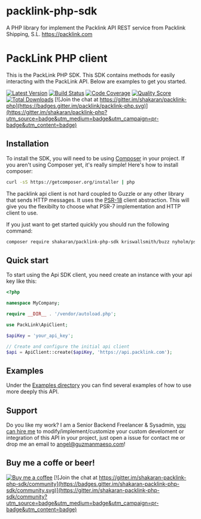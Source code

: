 # packlink-php-sdk

A PHP library for implement the Packlink API REST service from Packlink Shipping, S.L. https://packlink.com

# PackLink PHP client

This is the PackLink PHP SDK. This SDK contains methods for easily interacting
with the PackLink API.
Below are examples to get you started.

[![Latest Version](https://img.shields.io/github/release/shakaran/packlink-php.svg?style=flat-square)](https://github.com/shakaran/packlink-php/releases)
[![Build Status](https://img.shields.io/travis/shakaran/packlink-php/master.svg?style=flat-square)](https://travis-ci.org/shakaran/packlink-php)
[![Code Coverage](https://img.shields.io/scrutinizer/coverage/g/shakaran/packlink-php.svg?style=flat-square)](https://scrutinizer-ci.com/g/shakaran/packlink-php)
[![Quality Score](https://img.shields.io/scrutinizer/g/shakaran/packlink-php.svg?style=flat-square)](https://scrutinizer-ci.com/g/shakaran/packlink-php)
[![Total Downloads](https://img.shields.io/packagist/dt/shakaran/packlink-php.svg?style=flat-square)](https://packagist.org/packages/shakaran/packlink-php)
[![Join the chat at https://gitter.im/shakaran/packlink-php](https://badges.gitter.im/packlink/packlink-php.svg)](https://gitter.im/shakaran/packlink-php?utm_source=badge&utm_medium=badge&utm_campaign=pr-badge&utm_content=badge)

## Installation

To install the SDK, you will need to be using [Composer](http://getcomposer.org/)
in your project.
If you aren't using Composer yet, it's really simple! Here's how to install
composer:

```bash
curl -sS https://getcomposer.org/installer | php
```

The packlink api client is not hard coupled to Guzzle or any other library that sends
HTTP messages. It uses the [PSR-18](https://www.php-fig.org/psr/psr-18/) client abstraction.
This will give you the flexibilty to choose what PSR-7 implementation and HTTP client to use.

If you just want to get started quickly you should run the following command:

```bash
composer require shakaran/packlink-php-sdk kriswallsmith/buzz nyholm/psr7
```

## Quick start

To start using the Api SDK client, you need create an instance with your api key like this:

```php
<?php

namespace MyCompany;

require __DIR__ . '/vendor/autoload.php';

use PackLink\ApiClient;

$apiKey = 'your_api_key';

// Create and configure the initial api client
$api = ApiClient::create($apiKey, 'https://api.packlink.com');

```

## Examples

Under the [Examples directory](https://github.com/shakaran/packlink-php-sdk/tree/master/examples) you can find several examples of how to use more deeply this API.

## Support

Do you like my work? I am a Senior Backend Freelancer & Sysadmin, [you can hire me](https://www.upwork.com/fl/angelguzmanmaeso#/) to modify/implement/customize your custom
develoment or integration of this API in your project, just open a issue for contact me or drop me an email to angel@guzmanmaeso.com!

## Buy me a coffe or beer!

[![Buy me a coffee](https://i.imgur.com/Sk4LFzF.png)](https://www.paypal.me/quijost/3) [![Join the chat at https://gitter.im/shakaran-packlink-php-sdk/community](https://badges.gitter.im/shakaran-packlink-php-sdk/community.svg)](https://gitter.im/shakaran-packlink-php-sdk/community?utm_source=badge&utm_medium=badge&utm_campaign=pr-badge&utm_content=badge)
